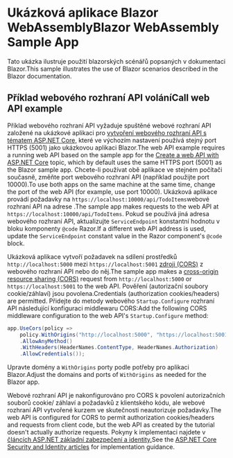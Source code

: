 # <a name="blazor-webassembly-sample-app"></a><span data-ttu-id="ca7b5-101">Ukázková aplikace Blazor WebAssembly</span><span class="sxs-lookup"><span data-stu-id="ca7b5-101">Blazor WebAssembly Sample App</span></span>

<span data-ttu-id="ca7b5-102">Tato ukázka ilustruje použití blazorských scénářů popsaných v dokumentaci Blazor.</span><span class="sxs-lookup"><span data-stu-id="ca7b5-102">This sample illustrates the use of Blazor scenarios described in the Blazor documentation.</span></span>

## <a name="call-web-api-example"></a><span data-ttu-id="ca7b5-103">Příklad webového rozhraní API volání</span><span class="sxs-lookup"><span data-stu-id="ca7b5-103">Call web API example</span></span>

<span data-ttu-id="ca7b5-104">Příklad webového rozhraní API vyžaduje spuštěné webové rozhraní API založené na ukázkové aplikaci pro <a href="https://docs.microsoft.com/aspnet/core/tutorials/first-web-api">vytvoření webového rozhraní API s tématem ASP.NET Core,</a> které ve výchozím nastavení používá stejný port HTTPS (5001) jako ukázkovou aplikaci Blazor.</span><span class="sxs-lookup"><span data-stu-id="ca7b5-104">The web API example requires a running web API based on the sample app for the <a href="https://docs.microsoft.com/aspnet/core/tutorials/first-web-api">Create a web API with ASP.NET Core</a> topic, which by default uses the same HTTPS port (5001) as the Blazor sample app.</span></span> <span data-ttu-id="ca7b5-105">Chcete-li používat obě aplikace ve stejném počítači současně, změňte port webového rozhraní API (například použijte port 10000).</span><span class="sxs-lookup"><span data-stu-id="ca7b5-105">To use both apps on the same machine at the same time, change the port of the web API (for example, use port 10000).</span></span> <span data-ttu-id="ca7b5-106">Ukázková aplikace provádí požadavky na `https://localhost:10000/api/TodoItems`webové rozhraní API na adrese .</span><span class="sxs-lookup"><span data-stu-id="ca7b5-106">The sample app makes requests to the web API at `https://localhost:10000/api/TodoItems`.</span></span> <span data-ttu-id="ca7b5-107">Pokud se používá jiná adresa webového rozhraní API, aktualizujte `ServiceEndpoint` konstantní hodnotu v bloku komponenty `@code` Razor.</span><span class="sxs-lookup"><span data-stu-id="ca7b5-107">If a different web API address is used, update the `ServiceEndpoint` constant value in the Razor component's `@code` block.</span></span></p>

<span data-ttu-id="ca7b5-108">Ukázková aplikace vytvoří požadavek na sdílení prostředků `http://localhost:5000` mezi `https://localhost:5001` <a href="https://docs.microsoft.com/aspnet/core/security/cors">zdroji (CORS)</a> z webového rozhraní API nebo do něj.</span><span class="sxs-lookup"><span data-stu-id="ca7b5-108">The sample app makes a <a href="https://docs.microsoft.com/aspnet/core/security/cors">cross-origin resource sharing (CORS)</a> request from `http://localhost:5000` or `https://localhost:5001` to the web API.</span></span> <span data-ttu-id="ca7b5-109">Pověření (autorizační soubory cookie/záhlaví) jsou povolena.</span><span class="sxs-lookup"><span data-stu-id="ca7b5-109">Credentials (authorization cookies/headers) are permitted.</span></span> <span data-ttu-id="ca7b5-110">Přidejte do metody webového `Startup.Configure` rozhraní API následující konfiguraci middlewaru CORS:</span><span class="sxs-lookup"><span data-stu-id="ca7b5-110">Add the following CORS middleware configuration to the web API's `Startup.Configure` method:</span></span></p>

```csharp
app.UseCors(policy => 
    policy.WithOrigins("http://localhost:5000", "https://localhost:5001")
    .AllowAnyMethod()
    .WithHeaders(HeaderNames.ContentType, HeaderNames.Authorization)
    .AllowCredentials());
```

<span data-ttu-id="ca7b5-111">Upravte domény a `WithOrigins` porty podle potřeby pro aplikaci Blazor.</span><span class="sxs-lookup"><span data-stu-id="ca7b5-111">Adjust the domains and ports of `WithOrigins` as needed for the Blazor app.</span></span>

<span data-ttu-id="ca7b5-112">Webové rozhraní API je nakonfigurováno pro CORS k povolení autorizačních souborů cookie/ záhlaví a požadavků z klientského kódu, ale webové rozhraní API vytvořené kurzem ve skutečnosti neautorizuje požadavky.</span><span class="sxs-lookup"><span data-stu-id="ca7b5-112">The web API is configured for CORS to permit authorization cookies/headers and requests from client code, but the web API as created by the tutorial doesn't actually authorize requests.</span></span> <span data-ttu-id="ca7b5-113">Pokyny k implementaci najdete v <a href="https://docs.microsoft.com/aspnet/core/security/">článcích ASP.NET základní zabezpečení a identity.</a></span><span class="sxs-lookup"><span data-stu-id="ca7b5-113">See the <a href="https://docs.microsoft.com/aspnet/core/security/">ASP.NET Core Security and Identity articles</a> for implementation guidance.</span></span>
